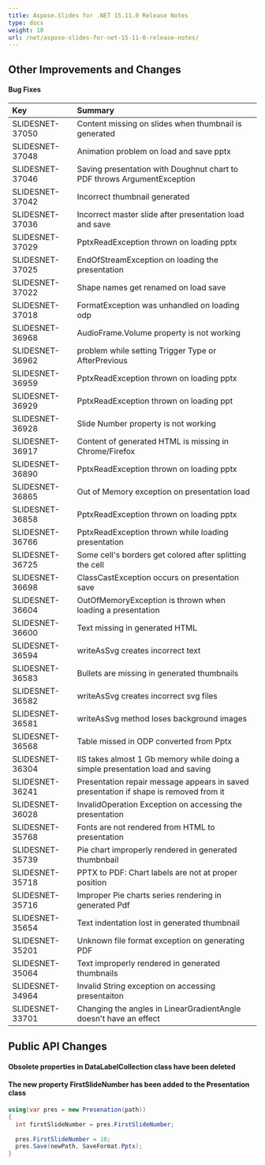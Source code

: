 ```yaml
---
title: Aspose.Slides for .NET 15.11.0 Release Notes
type: docs
weight: 10
url: /net/aspose-slides-for-net-15-11-0-release-notes/
---
```


## **Other Improvements and Changes**

#### **Bug Fixes**
|**Key**|**Summary**|
| :- | :- |
|SLIDESNET-37050 | Content missing on slides when thumbnail is generated|
|SLIDESNET-37048 | Animation problem on load and save pptx||SLIDESNET-37046 | Saving presentation with Doughnut chart to PDF throws ArgumentException|
|SLIDESNET-37042 | Incorrect thumbnail generated|
|SLIDESNET-37036 | Incorrect master slide after presentation load and save|
|SLIDESNET-37029 | PptxReadException thrown on loading pptx|
|SLIDESNET-37025 | EndOfStreamException on loading the presentation|
|SLIDESNET-37022 | Shape names get renamed on load save|
|SLIDESNET-37018 | FormatException was unhandled on loading odp|
|SLIDESNET-36968 | AudioFrame.Volume property is not working|
|SLIDESNET-36962 | problem while setting Trigger Type or AfterPrevious|
|SLIDESNET-36959 | PptxReadException thrown on loading pptx|
|SLIDESNET-36929 | PptxReadException thrown on loading ppt|
|SLIDESNET-36928 | Slide Number property is not working|
|SLIDESNET-36917 | Content of generated HTML is missing in Chrome/Firefox|
|SLIDESNET-36890 | PptxReadException thrown on loading pptx|
|SLIDESNET-36865 | Out of Memory exception on presentation load|
|SLIDESNET-36858 | PptxReadException thrown on loading pptx|
|SLIDESNET-36766 | PptxReadException thrown while loading presentation|
|SLIDESNET-36725 | Some cell's borders get colored after splitting the cell|
|SLIDESNET-36698 | ClassCastException occurs on presentation save|
|SLIDESNET-36604 | OutOfMemoryException is thrown when loading a presentation|
|SLIDESNET-36600 | Text missing in generated HTML|
|SLIDESNET-36594 | writeAsSvg creates incorrect text|
|SLIDESNET-36583 | Bullets are missing in generated thumbnails|
|SLIDESNET-36582 | writeAsSvg creates incorrect svg files|
|SLIDESNET-36581 | writeAsSvg method loses background images|
|SLIDESNET-36568 | Table missed in ODP converted from Pptx|
|SLIDESNET-36304 | IIS takes almost 1 Gb memory while doing a simple presentation load and saving|
|SLIDESNET-36241 | Presentation repair message appears in saved presentation if shape is removed from it|
|SLIDESNET-36028 | InvalidOperation Exception on accessing the presentation|
|SLIDESNET-35768 | Fonts are not rendered from HTML to presentation|
|SLIDESNET-35739 | Pie chart improperly rendered in generated thumbnbail|
|SLIDESNET-35718 | PPTX to PDF: Chart labels are not at proper position|
|SLIDESNET-35716 | Improper Pie charts series rendering in generated Pdf|
|SLIDESNET-35654 | Text indentation lost in generated thumbnail|
|SLIDESNET-35201 | Unknown file format exception on generating PDF|
|SLIDESNET-35064 | Text improperly rendered in generated thumbnails|
|SLIDESNET-34964 | Invalid String exception on accessing presentaiton|
|SLIDESNET-33701 | Changing the angles in LinearGradientAngle doesn't have an effect|

## **Public API Changes**

#### Obsolete properties in DataLabelCollection class have been deleted

#### The new property FirstSlideNumber has been added to the Presentation class

``` csharp
using(var pres = new Presenation(path))
{
  int firstSlideNumber = pres.FirstSlideNumber;
  
  pres.FirstSlideNumber = 10;
  pres.Save(newPath, SaveFormat.Pptx);
}
``` 
